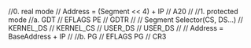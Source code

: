
//0. real mode
//    Address = (Segment << 4) + IP
//    A20
//
//1. protected mode
//a. GDT
//    EFLAGS PE
//    GDTR
//
//    Segment Selector(CS, DS...)
//        KERNEL_DS
//        KERNEL_CS
//        USER_DS
//        USER_DS
//
//    Address = BaseAddress + IP
//
//b. PG
//    EFLAGS PG
//    CR3
